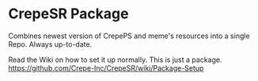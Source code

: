 # CrepeSR Package
Combines newest version of CrepePS and meme's resources into a single Repo. Always up-to-date.

Read the Wiki on how to set it up normally. This is just a package.
https://github.com/Crepe-Inc/CrepeSR/wiki/Package-Setup